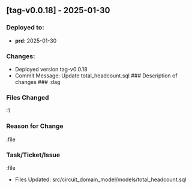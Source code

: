 
#####
## [tag-v0.0.18] - 2025-01-30
### Deployed to:
- **prd**: 2025-01-30
### Changes:
- Deployed version tag-v0.0.18
- Commit Message: Update total_headcount.sql ### Description of changes ###:dag### Files Changed ###:1### Reason for Change ###:file### Task/Ticket/Issue ###:file
- Files Updated: src/circuit_domain_model/models/total_headcount.sql
